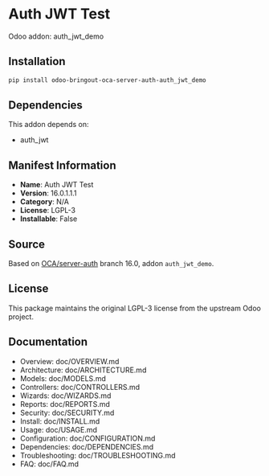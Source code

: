 # Auth JWT Test

Odoo addon: auth_jwt_demo

## Installation

```bash
pip install odoo-bringout-oca-server-auth-auth_jwt_demo
```

## Dependencies

This addon depends on:
- auth_jwt

## Manifest Information

- **Name**: Auth JWT Test
- **Version**: 16.0.1.1.1
- **Category**: N/A
- **License**: LGPL-3
- **Installable**: False

## Source

Based on [OCA/server-auth](https://github.com/OCA/server-auth) branch 16.0, addon `auth_jwt_demo`.

## License

This package maintains the original LGPL-3 license from the upstream Odoo project.

## Documentation

- Overview: doc/OVERVIEW.md
- Architecture: doc/ARCHITECTURE.md
- Models: doc/MODELS.md
- Controllers: doc/CONTROLLERS.md
- Wizards: doc/WIZARDS.md
- Reports: doc/REPORTS.md
- Security: doc/SECURITY.md
- Install: doc/INSTALL.md
- Usage: doc/USAGE.md
- Configuration: doc/CONFIGURATION.md
- Dependencies: doc/DEPENDENCIES.md
- Troubleshooting: doc/TROUBLESHOOTING.md
- FAQ: doc/FAQ.md
